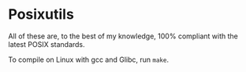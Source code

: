 Posixutils
==========

All of these are, to the best of my knowledge, 100% compliant with the latest
POSIX standards.

To compile on Linux with gcc and Glibc, run `make`.

